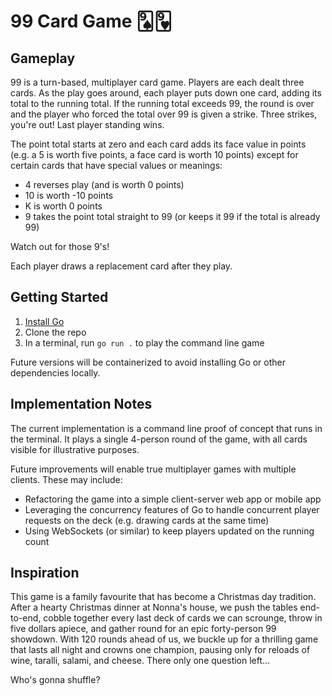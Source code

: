 # 99 Card Game &#127145;&#127161;

## Gameplay
99 is a turn-based, multiplayer card game. Players are each dealt three cards. As the play goes around, each player puts down one card, adding its total to the running total. If the running total exceeds 99, the round is over and the player who forced the total over 99 is given a strike. Three strikes, you're out! Last player standing wins.

The point total starts at zero and each card adds its face value in points (e.g. a 5 is worth five points, a face card is worth 10 points) except for certain cards that have special values or meanings:
* 4 reverses play (and is worth 0 points)
* 10 is worth -10 points
* K is worth 0 points
* 9 takes the point total straight to 99 (or keeps it 99 if the total is already 99)

Watch out for those 9's!

Each player draws a replacement card after they play.

## Getting Started
1. [Install Go](https://golang.org/doc/install)
2. Clone the repo
3. In a terminal, run `go run .` to play the command line game

Future versions will be containerized to avoid installing Go or other dependencies locally.

## Implementation Notes
The current implementation is a command line proof of concept that runs in the terminal. It plays a single 4-person round of the game, with all cards visible for illustrative purposes.

Future improvements will enable true multiplayer games with multiple clients. These may include:
* Refactoring the game into a simple client-server web app or mobile app
* Leveraging the concurrency features of Go to handle concurrent player requests on the deck (e.g. drawing cards at the same time)
* Using WebSockets (or similar) to keep players updated on the running count

## Inspiration
This game is a family favourite that has become a Christmas day tradition. After a hearty Christmas dinner at Nonna's house, we push the tables end-to-end, cobble together every last deck of cards we can scrounge, throw in five dollars apiece, and gather round for an epic forty-person 99 showdown. With 120 rounds ahead of us, we buckle up for a thrilling game that lasts all night and crowns one champion, pausing only for reloads of wine, taralli, salami, and cheese. There only one question left...

Who's gonna shuffle?
